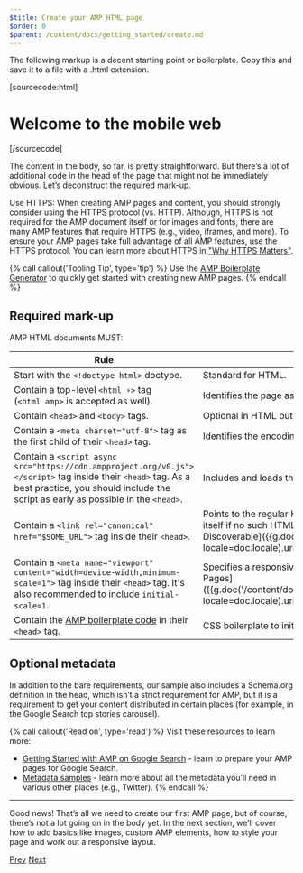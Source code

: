 ```yaml
---
$title: Create your AMP HTML page
$order: 0
$parent: /content/docs/getting_started/create.md
---
```


The following markup is a decent starting point or boilerplate.
Copy this and save it to a file with a .html extension.

[sourcecode:html]
<!doctype html>
<html amp lang="en">
  <head>
    <meta charset="utf-8">
    <script async src="https://cdn.ampproject.org/v0.js"></script>
    <title>Hello, AMPs</title>
    <link rel="canonical" href="http://example.ampproject.org/article-metadata.html">
    <meta name="viewport" content="width=device-width,minimum-scale=1,initial-scale=1">
    <script type="application/ld+json">
      {
        "@context": "http://schema.org",
        "@type": "NewsArticle",
        "headline": "Open-source framework for publishing content",
        "datePublished": "2015-10-07T12:02:41Z",
        "image": [
          "logo.jpg"
        ]
      }
    </script>
    <style amp-boilerplate>body{-webkit-animation:-amp-start 8s steps(1,end) 0s 1 normal both;-moz-animation:-amp-start 8s steps(1,end) 0s 1 normal both;-ms-animation:-amp-start 8s steps(1,end) 0s 1 normal both;animation:-amp-start 8s steps(1,end) 0s 1 normal both}@-webkit-keyframes -amp-start{from{visibility:hidden}to{visibility:visible}}@-moz-keyframes -amp-start{from{visibility:hidden}to{visibility:visible}}@-ms-keyframes -amp-start{from{visibility:hidden}to{visibility:visible}}@-o-keyframes -amp-start{from{visibility:hidden}to{visibility:visible}}@keyframes -amp-start{from{visibility:hidden}to{visibility:visible}}</style><noscript><style amp-boilerplate>body{-webkit-animation:none;-moz-animation:none;-ms-animation:none;animation:none}</style></noscript>
  </head>
  <body>
    <h1>Welcome to the mobile web</h1>
  </body>
</html>
[/sourcecode]

The content in the body, so far, is pretty straightforward. But there’s a lot of additional code in the head of the page that might not be immediately obvious. Let’s deconstruct the required mark-up.

Use HTTPS: When creating AMP pages and content, you should strongly consider using the HTTPS protocol (vs. HTTP). Although, HTTPS is not required for the AMP document itself or for images and fonts, there are many AMP features that require HTTPS (e.g., video, iframes, and more). To ensure your AMP pages take full advantage of all AMP features, use the HTTPS protocol.  You can learn more about HTTPS in ["Why HTTPS Matters"](https://developers.google.com/web/fundamentals/security/encrypt-in-transit/why-https).

 {% call callout('Tooling Tip', type='tip') %} Use the [AMP Boilerplate Generator](https://ampbyexample.com/boilerplate/) to quickly get started with creating new AMP pages.
{% endcall %}

## Required mark-up

AMP HTML documents MUST:

| Rule      | Description |
| --------- | ----------- |
| Start with the `<!doctype html>` doctype. | Standard for HTML. |
| Contain a top-level `<html ⚡>` tag <br>(`<html amp>` is accepted as well). | Identifies the page as AMP content. |
| Contain `<head>` and `<body>` tags. | Optional in HTML but not in AMP.
| Contain a `<meta charset="utf-8">` tag as the first child of their `<head>` tag. | Identifies the encoding for the page. |
| Contain a `<script async src="https://cdn.ampproject.org/v0.js"></script>` tag inside their `<head>` tag. As a best practice, you should include the script as early as possible in the `<head>`.| Includes and loads the AMP JS library. |
| Contain a `<link rel="canonical" href="$SOME_URL">` tag inside their `<head>`. | Points to the regular HTML version of the AMP HTML document or to itself if no such HTML version exists. Learn more in [Make Your Page Discoverable]({{g.doc('/content/docs/fundamentals/discovery.md', locale=doc.locale).url.path}}).
| Contain a `<meta name="viewport" content="width=device-width,minimum-scale=1">` tag inside their `<head>` tag. It's also recommended to include `initial-scale=1`. | Specifies a responsive viewport. Learn more in [Create Responsive AMP Pages]({{g.doc('/content/docs/design/responsive_amp/responsive_design.md', locale=doc.locale).url.path}}). |
| Contain the [AMP boilerplate code](/docs/fundamentals/spec/amp-boilerplate.html) in their `<head>` tag.  | CSS boilerplate to initially hide the content until AMP JS is loaded. |

## Optional metadata

In addition to the bare requirements, our sample also includes a Schema.org definition in the head, which isn’t a strict requirement for AMP, but it is a requirement to get your content distributed in certain places (for example, in the Google Search top stories carousel).

 {% call callout('Read on', type='read') %} Visit these resources to learn more:

 * [Getting Started with AMP on Google Search](https://developers.google.com/amp/docs) - learn to prepare your AMP pages for Google Search.
  * [Metadata samples](https://github.com/ampproject/amphtml/tree/master/examples/metadata-examples) - learn more about all the metadata you’ll need in various other places (e.g., Twitter).
{% endcall %}

<hr>

Good news! That’s all we need to create our first AMP page, but of course, there’s not a lot going on in the body yet. In the next section, we’ll cover how to add basics like images, custom AMP elements, how to style your page and work out a responsive layout.

<div class="prev-next-buttons">
  <a class="button prev-button" href="{{g.doc('/content/docs/getting_started/create.md', locale=doc.locale).url.path}}"><span class="arrow-prev">Prev</span></a>
  <a class="button next-button" href="{{g.doc('/content/docs/getting_started/create/include_image.md', locale=doc.locale).url.path}}"><span class="arrow-next">Next</span></a>
</div>
